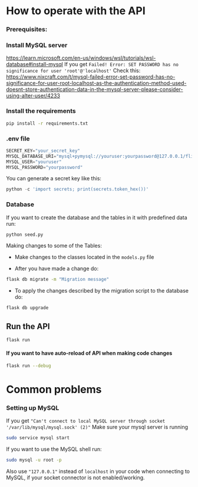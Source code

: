 # How to operate with the API

### Prerequisites:

### Install MySQL server
https://learn.microsoft.com/en-us/windows/wsl/tutorials/wsl-database#install-mysql
If you get `Failed! Error: SET PASSWORD has no significance for user 'root'@'localhost'`
Check this: https://www.nixcraft.com/t/mysql-failed-error-set-password-has-no-significance-for-user-root-localhost-as-the-authentication-method-used-doesnt-store-authentication-data-in-the-mysql-server-please-consider-using-alter-user/4233

### Install the requirements

```bash
pip install -r requirements.txt
```
### .env file

```python
SECRET_KEY="your_secret_key"
MYSQL_DATABASE_URI="mysql+pymysql://youruser:yourpassword@127.0.0.1/flights_users"
MYSQL_USER="youruser"
MYSQL_PASSWORD="yourpassword"
```
You can generate a secret key like this:

```python
python -c 'import secrets; print(secrets.token_hex())'
```
### Database

If you want to create the database and the tables in it with predefined data run:
```bash
python seed.py
```
Making changes to some of the Tables:

* Make changes to the classes located in the `models.py` file

* After you have made a change do: 

```bash
flask db migrate -m "Migration message"
```
 * To apply the changes described by the migration script to the database do:

```bash
flask db upgrade
```

## Run the API

```bash
flask run
```
#### If you want to have auto-reload of API when making code changes 

```bash
flask run --debug
```
# Common problems

### Setting up MySQL

If you get `"Can't connect to local MySQL server through socket '/var/lib/mysql/mysql.sock' (2)"`
Make sure your mysql server is running 

```bash
sudo service mysql start
```
If you want to use the MySQL shell run:
```bash
sudo mysql -u root -p
```
Also use `"127.0.0.1"` instead of `localhost` in your code when connecting to MySQL, if your socket connector is not enabled/working.
